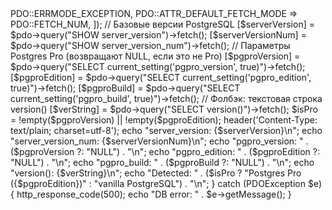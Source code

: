 <?php
$dsn = "pgsql:host=localhost;port=5432;dbname=sitemanager;";
$user = "bitrix";
$pass = "supersecret";

try {
    $pdo = new PDO($dsn, $user, $pass, [
        PDO::ATTR_ERRMODE => PDO::ERRMODE_EXCEPTION,
        PDO::ATTR_DEFAULT_FETCH_MODE => PDO::FETCH_NUM,
    ]);

    // Базовые версии PostgreSQL
    [$serverVersion] = $pdo->query("SHOW server_version")->fetch();
    [$serverVersionNum] = $pdo->query("SHOW server_version_num")->fetch();

    // Параметры Postgres Pro (возвращают NULL, если это не Pro)
    [$pgproVersion] = $pdo->query("SELECT current_setting('pgpro_version', true)")->fetch();
    [$pgproEdition] = $pdo->query("SELECT current_setting('pgpro_edition', true)")->fetch();
    [$pgproBuild]   = $pdo->query("SELECT current_setting('pgpro_build',   true)")->fetch();

    // Фолбэк: текстовая строка version()
    [$verString] = $pdo->query("SELECT version()")->fetch();

    $isPro = !empty($pgproVersion) || !empty($pgproEdition);

    header('Content-Type: text/plain; charset=utf-8');
    echo "server_version:      {$serverVersion}\n";
    echo "server_version_num:  {$serverVersionNum}\n";
    echo "pgpro_version:       " . ($pgproVersion ?: "NULL") . "\n";
    echo "pgpro_edition:       " . ($pgproEdition ?: "NULL") . "\n";
    echo "pgpro_build:         " . ($pgproBuild   ?: "NULL") . "\n";
    echo "version():           {$verString}\n";
    echo "Detected:            " . ($isPro ? "Postgres Pro ({$pgproEdition})" : "vanilla PostgreSQL") . "\n";

} catch (PDOException $e) {
    http_response_code(500);
    echo "DB error: " . $e->getMessage();
}
